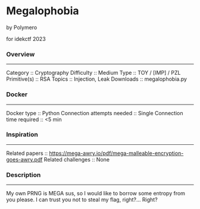# Megalophobia

by Polymero

for idekctf 2023


### Overview
---
Category		:: Cryptography
Difficulty		:: Medium
Type			:: TOY / [IMP] / PZL
Primitive(s)	:: RSA
Topics			:: Injection, Leak
Downloads		:: megalophobia.py


### Docker
---
Docker type					:: Python
Connection attempts needed	:: Single
Connection time required	:: <5 min


### Inspiration
---
Related papers		:: https://mega-awry.io/pdf/mega-malleable-encryption-goes-awry.pdf
Related challenges	:: None


### Description
---
My own PRNG is MEGA sus, so I would like to borrow some entropy from you please. I can trust you not to steal my flag, right?... Right?
<!-- insert netcat address -->
<!-- insert file downloads -->
